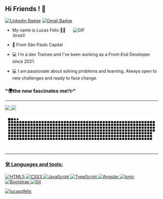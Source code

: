 ## Hi Friends ! 👋
[![Linkedin Badge](https://img.shields.io/badge/-Lucas_Felix-a100ff?style=flat-square&logo=Linkedin&logoColor=white&link=https://www.linkedin.com/in/lucas-felix-140680203/)](//www.linkedin.com/in/lucas-felix-140680203/) [![Gmail Badge](https://img.shields.io/badge/-lucas.felix0012@gmail.com-a100ff?style=flat-square&logo=Gmail&logoColor=white&link=mailto:lucas.felix0012@gmail.com)](:lucas.felix0012@gmail.com)

<img align="right" alt="GIF" src="https://octocat-generator-assets.githubusercontent.com/my-octocat-1623258622589.png" width="280px" />

- <p>My name is Lucas Felix 🙆‍♂️ :brazil: </p>
- <p>📍 From São Paulo Capital</p>
- <p>💻 I'm a dev Trainee and I've been working as a Front-End Developer since 2021.</p>
- <p>💻 I am passionate about solving problems and learning. Always open to new challenges and ready to face change.</p>


### **"🌍the new fascinates me!✨"**
***
 <div>
  <a href="https://github.com/lucasgfelix">
  <img height="150em" src="https://github-readme-stats.vercel.app/api?username=lucasgfelix&show_icons=true&theme=dracula&include_all_commits=true&count_private=true"/>
  <img height="150em" src="https://github-readme-stats.vercel.app/api/top-langs/?username=lucasgfelix&layout=compact&langs_count=16&theme=dracula"/>
</div>



![Snake animation](https://github.com/lucasgfelix/lucasgfelix/blob/output/github-contribution-grid-snake.svg)
 
 ***
<h3 align="left">🛠 Languages and tools:</h3>
 
![HTML5](https://img.shields.io/badge/-HTML5-E34F26?style=flat-square&logo=html5&logoColor=white) ![CSS3](https://img.shields.io/badge/-CSS3-549FDE?style=flat-square&logo=css3&logoColor=white) ![JavaScript](https://img.shields.io/badge/-JavaScript-F7B93E?style=flat-square&logo=javascript&logoColor=fff) ![TypeScript](https://img.shields.io/badge/-TypeScript-3178C6?style=flat-square&logo=typescript&logoColor=fff) ![Angular](https://img.shields.io/badge/-Angular-BD002E?style=flat-square&logo=angular&logoColor=white)   ![Ionic](https://img.shields.io/badge/-Ionic-84AAF7?style=flat-square&logo=ionic&logoColor=white) ![Bootstrap](https://img.shields.io/badge/-Bootstrap-533B78?style=flat-square&logo=bootstrap&logoColor=white)  ![Git](https://img.shields.io/badge/-Git-F05032?style=flat-square&logo=git&logoColor=white)

<p align="left"> <img src="https://komarev.com/ghpvc/?username=lucasgfelix" alt="lucasgfelix" /> </p>
